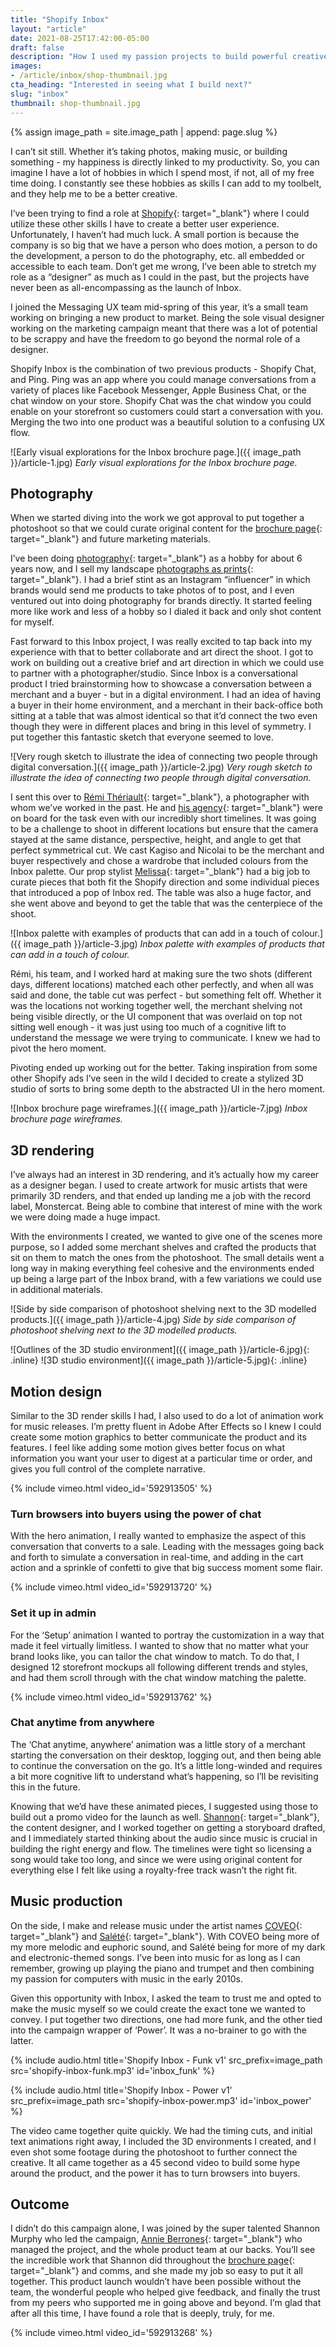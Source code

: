 ```yaml
---
title: "Shopify Inbox"
layout: "article"
date: 2021-08-25T17:42:00-05:00
draft: false
description: "How I used my passion projects to build powerful creative for Shopify Inbox."
images:
- /article/inbox/shop-thumbnail.jpg
cta_heading: "Interested in seeing what I build next?"
slug: "inbox"
thumbnail: shop-thumbnail.jpg
---
```


{% assign image_path = site.image_path | append: page.slug %}

I can’t sit still. Whether it’s taking photos, making music, or building something - my happiness is directly linked to my productivity. So, you can imagine I have a lot of hobbies in which I spend most, if not, all of my free time doing. I constantly see these hobbies as skills I can add to my toolbelt, and they help me to be a better creative.

I’ve been trying to find a role at [Shopify](https://shopify.com/){: target="_blank"} where I could utilize these other skills I have to create a better user experience. Unfortunately, I haven’t had much luck. A small portion is because the company is so big that we have a person who does motion, a person to do the development, a person to do the photography, etc. all embedded or accessible to each team. Don’t get me wrong, I’ve been able to stretch my role as a “designer” as much as I could in the past, but the projects have never been as all-encompassing as the launch of Inbox.

I joined the Messaging UX team mid-spring of this year, it’s a small team working on bringing a new product to market. Being the sole visual designer working on the marketing campaign meant that there was a lot of potential to be scrappy and have the freedom to go beyond the normal role of a designer.

Shopify Inbox is the combination of two previous products - Shopify Chat, and Ping. Ping was an app where you could manage conversations from a variety of places like Facebook Messenger, Apple Business Chat, or the chat window on your store. Shopify Chat was the chat window you could enable on your storefront so customers could start a conversation with you. Merging the two into one product was a beautiful solution to a confusing UX flow.

![Early visual explorations for the Inbox brochure page.]({{ image_path }}/article-1.jpg)
_Early visual explorations for the Inbox brochure page._

## Photography

When we started diving into the work we got approval to put together a photoshoot so that we could curate original content for the [brochure page](https://www.shopify.com/inbox){: target="_blank"} and future marketing materials.

I’ve been doing [photography](https://www.instagram.com/connellmccarthy/){: target="_blank"} as a hobby for about 6 years now, and I sell my landscape [photographs as prints](https://shop.connellmccarthy.com/){: target="_blank"}. I had a brief stint as an Instagram “influencer” in which brands would send me products to take photos of to post, and I even ventured out into doing photography for brands directly. It started feeling more like work and less of a hobby so I dialed it back and only shot content for myself.

Fast forward to this Inbox project, I was really excited to tap back into my experience with that to better collaborate and art direct the shoot. I got to work on building out a creative brief and art direction in which we could use to partner with a photographer/studio. Since Inbox is a conversational product I tried brainstorming how to showcase a conversation between a merchant and a buyer - but in a digital environment. I had an idea of having a buyer in their home environment, and a merchant in their back-office both sitting at a table that was almost identical so that it’d connect the two even though they were in different places and bring in this level of symmetry. I put together this fantastic sketch that everyone seemed to love.

![Very rough sketch to illustrate the idea of connecting two people through digital conversation.]({{ image_path }}/article-2.jpg)
_Very rough sketch to illustrate the idea of connecting two people through digital conversation._

I sent this over to [Rémi Thériault](https://www.remitheriault.com/){: target="_blank"}, a photographer with whom we’ve worked in the past. He and [his agency](https://houseofcommon.studio/){: target="_blank"} were on board for the task even with our incredibly short timelines. It was going to be a challenge to shoot in different locations but ensure that the camera stayed at the same distance, perspective, height, and angle to get that perfect symmetrical cut. We cast Kagiso and Nicolai to be the merchant and buyer respectively and chose a wardrobe that included colours from the Inbox palette. Our prop stylist [Melissa](https://www.melissamilakovic.com/){: target="_blank"} had a big job to curate pieces that both fit the Shopify direction and some individual pieces that introduced a pop of Inbox red. The table was also a huge factor, and she went above and beyond to get the table that was the centerpiece of the shoot.

![Inbox palette with examples of products that can add in a touch of colour.]({{ image_path }}/article-3.jpg)
_Inbox palette with examples of products that can add in a touch of colour._

Rémi, his team, and I worked hard at making sure the two shots (different days, different locations) matched each other perfectly, and when all was said and done, the table cut was perfect - but something felt off. Whether it was the locations not working together well, the merchant shelving not being visible directly, or the UI component that was overlaid on top not sitting well enough - it was just using too much of a cognitive lift to understand the message we were trying to communicate. I knew we had to pivot the hero moment.

Pivoting ended up working out for the better. Taking inspiration from some other Shopify ads I’ve seen in the wild I decided to create a stylized 3D studio of sorts to bring some depth to the abstracted UI in the hero moment.

![Inbox brochure page wireframes.]({{ image_path }}/article-7.jpg)
_Inbox brochure page wireframes._

## 3D rendering

I’ve always had an interest in 3D rendering, and it’s actually how my career as a designer began. I used to create artwork for music artists that were primarily 3D renders, and that ended up landing me a job with the record label, Monstercat. Being able to combine that interest of mine with the work we were doing made a huge impact.

With the environments I created, we wanted to give one of the scenes more purpose, so I added some merchant shelves and crafted the products that sit on them to match the ones from the photoshoot. The small details went a long way in making everything feel cohesive and the environments ended up being a large part of the Inbox brand, with a few variations we could use in additional materials.

![Side by side comparison of photoshoot shelving next to the 3D modelled products.]({{ image_path }}/article-4.jpg)
_Side by side comparison of photoshoot shelving next to the 3D modelled products._

![Outlines of the 3D studio environment]({{ image_path }}/article-6.jpg){: .inline}
![3D studio environment]({{ image_path }}/article-5.jpg){: .inline}

## Motion design

Similar to the 3D render skills I had, I also used to do a lot of animation work for music releases. I’m pretty fluent in Adobe After Effects so I knew I could create some motion graphics to better communicate the product and its features. I feel like adding some motion gives better focus on what information you want your user to digest at a particular time or order, and gives you full control of the complete narrative.


<div class="section grey grid grid__50 border-radius__normal">
  {% include vimeo.html video_id='592913505' %}
  <div class="content">
    <h3>Turn browsers into buyers using the power of chat</h3>
    <p>With the hero animation, I really wanted to emphasize the aspect of this conversation that converts to a sale. Leading with the messages going back and forth to simulate a conversation in real-time, and adding in the cart action and a sprinkle of confetti to give that big success moment some flair.</p>
  </div>
</div>

<div class="section grey grid grid__50 border-radius__normal">
  {% include vimeo.html video_id='592913720' %}
  <div class="content">
    <h3>Set it up in admin</h3>
    <p>For the ‘Setup’ animation I wanted to portray the customization in a way that made it feel virtually limitless. I wanted to show that no matter what your brand looks like, you can tailor the chat window to match. To do that, I designed 12 storefront mockups all following different trends and styles, and had them scroll through with the chat window matching the palette.</p>
  </div>
</div>

<div class="section grey grid grid__50 border-radius__normal">
  {% include vimeo.html video_id='592913762' %}
  <div class="content">
    <h3>Chat anytime from anywhere</h3>
    <p>The ‘Chat anytime, anywhere’ animation was a little story of a merchant starting the conversation on their desktop, logging out, and then being able to continue the conversation on the go. It’s a little long-winded and requires a bit more cognitive lift to understand what’s happening, so I’ll be revisiting this in the future.</p>
  </div>
</div>


Knowing that we’d have these animated pieces, I suggested using those to build out a promo video for the launch as well. [Shannon](https://www.shannonelizabethmurphy.com/){: target="_blank"}, the content designer, and I worked together on getting a storyboard drafted, and I immediately started thinking about the audio since music is crucial in building the right energy and flow. The timelines were tight so licensing a song would take too long, and since we were using original content for everything else I felt like using a royalty-free track wasn’t the right fit.

## Music production

On the side, I make and release music under the artist names [COVEO](http://coveomusic.com/){: target="_blank"} and [Salété](https://saletemusic.com/){: target="_blank"}. With COVEO being more of my more melodic and euphoric sound, and Salété being for more of my dark and electronic-themed songs. I’ve been into music for as long as I can remember, growing up playing the piano and trumpet and then combining my passion for computers with music in the early 2010s.

Given this opportunity with Inbox, I asked the team to trust me and opted to make the music myself so we could create the exact tone we wanted to convey. I put together two directions, one had more funk, and the other tied into the campaign wrapper of ‘Power’. It was a no-brainer to go with the latter.

{% include audio.html title='Shopify Inbox - Funk v1' src_prefix=image_path src='shopify-inbox-funk.mp3' id='inbox_funk' %}

{% include audio.html title='Shopify Inbox - Power v1' src_prefix=image_path src='shopify-inbox-power.mp3' id='inbox_power' %}

The video came together quite quickly. We had the timing cuts, and initial text animations right away, I included the 3D environments I created, and I even shot some footage during the photoshoot to further connect the creative. It all came together as a 45 second video to build some hype around the product, and the power it has to turn browsers into buyers.

## Outcome

I didn’t do this campaign alone, I was joined by the super talented Shannon Murphy who led the campaign, [Annie Berrones](https://www.linkedin.com/in/annieberrones/){: target="_blank"} who managed the project, and the whole product team at our backs. You’ll see the incredible work that Shannon did throughout the [brochure page](https://www.shopify.com/inbox){: target="_blank"} and comms, and she made my job so easy to put it all together. This product launch wouldn’t have been possible without the team, the wonderful people who helped give feedback, and finally the trust from my peers who supported me in going above and beyond. I’m glad that after all this time, I have found a role that is deeply, truly, for me.


{% include vimeo.html video_id='592913268' %}